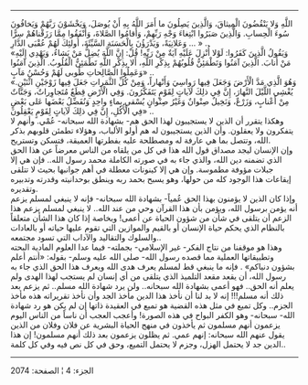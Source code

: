 ------------------------------------------------------------------------

اللَّهِ وَلا يَنْقُضُونَ الْمِيثاقَ، وَالَّذِينَ يَصِلُونَ ما أَمَرَ اللَّهُ بِهِ أَنْ يُوصَلَ، وَيَخْشَوْنَ
رَبَّهُمْ وَيَخافُونَ سُوءَ الْحِسابِ. وَالَّذِينَ صَبَرُوا ابْتِغاءَ وَجْهِ رَبِّهِمْ، وَأَقامُوا الصَّلاةَ،
وَأَنْفَقُوا مِمَّا رَزَقْناهُمْ سِرًّا وَعَلانِيَةً، وَيَدْرَؤُنَ بِالْحَسَنَةِ السَّيِّئَةَ، أُولئِكَ لَهُمْ عُقْبَى
الدَّارِ ... » ..  
«وَيَقُولُ الَّذِينَ كَفَرُوا: لَوْلا أُنْزِلَ عَلَيْهِ آيَةٌ مِنْ رَبِّهِ! قُلْ: إِنَّ اللَّهَ يُضِلُّ مَنْ يَشاءُ،
وَيَهْدِي إِلَيْهِ مَنْ أَنابَ. الَّذِينَ آمَنُوا وَتَطْمَئِنُّ قُلُوبُهُمْ بِذِكْرِ اللَّهِ، أَلا بِذِكْرِ اللَّهِ
تَطْمَئِنُّ الْقُلُوبُ. الَّذِينَ آمَنُوا وَعَمِلُوا الصَّالِحاتِ طُوبى لَهُمْ وَحُسْنُ مَآبٍ» ..  
«وَهُوَ الَّذِي مَدَّ الْأَرْضَ وَجَعَلَ فِيها رَواسِيَ وَأَنْهاراً، وَمِنْ كُلِّ الثَّمَراتِ جَعَلَ فِيها
زَوْجَيْنِ اثْنَيْنِ. يُغْشِي اللَّيْلَ النَّهارَ، إِنَّ فِي ذلِكَ لَآياتٍ لِقَوْمٍ يَتَفَكَّرُونَ. وَفِي الْأَرْضِ
قِطَعٌ مُتَجاوِراتٌ، وَجَنَّاتٌ مِنْ أَعْنابٍ، وَزَرْعٌ، وَنَخِيلٌ صِنْوانٌ وَغَيْرُ صِنْوانٍ يُسْقى بِماءٍ
واحِدٍ وَنُفَضِّلُ بَعْضَها عَلى بَعْضٍ فِي الْأُكُلِ، إِنَّ فِي ذلِكَ لَآياتٍ لِقَوْمٍ يَعْقِلُونَ» ..  
وهكذا يتقرر أن الذين لا يستجيبون لهذا الحق هم- بشهادة الله سبحانه- عُمْي.
وأنهم لا يتفكرون ولا يعقلون. وأن الذين يستجيبون له هم أولو الألباب،
وهؤلاء تطمئن قلوبهم بذكر الله، وتتصل بما هي عارفة له ومصطلحة عليه
بفطرتها العميقة، فتسكن وتستريح.  
وإن الإنسان ليجد مصداق قول الله هذا في كل من يلقاه من الناس معرضاً عن هذا
الحق الذي تضمنه دين الله، والذي جاء به في صورته الكاملة محمد رسول الله..
فإن هي إلا جبلات مؤوفة مطموسة. وإن هي إلا كينونات معطلة في أهم جوانبها
بحيث لا تتلقى إيقاعات هذا الوجود كله من حولها، وهو يسبح بحمد ربه وينطق
بوحدانيته وقدرته وتدبيره وتقديره.  
وإذا كان الذين لا يؤمنون بهذا الحق عُمياً- بشهادة الله سبحانه- فإنه لا
ينبغي لمسلم يزعم أنه يؤمن برسول الله، ويؤمن بأن هذا القرآن وحي من عند
الله.. لا ينبغي لمسلم يزعم هذا الزعم أن يتلقى في شأن من شؤون الحياة عن
أعمى! وبخاصة إذا كان هذا الشأن متعلقاً بالنظام الذي يحكم حياة الإنسان أو
بالقيم والموازين التي تقوم عليها حياته أو بالعادات والسلوك والتقاليد
والآداب التي تسود مجتمعه..  
وهذا هو موقفنا من نتاج الفكر- غير الإسلامي- بجملته- فيما عدا العلوم
المادية البحته وتطبيقاتها العملية مما قصده رسول الله- صلى الله عليه
وسلم- بقوله: «أنتم أعلم بشؤون دنياكم» . فإنه ما ينبغي قط لمسلم يعرف هدى
الله ويعرف هذا الحق الذي جاء به رسول الله، أن يقعد مقعد التلميذ الذي
يتلقى من أي إنسان لم يستجب لهذا الهدى ولم يعلم أنه الحق.. فهو أعمى
بشهادة الله سبحانه.. ولن يرد شهادة الله مسلم.. ثم يزعم بعد ذلك أنه
مسلم!!! إنه لا بد لنا أن نأخذ هذا الدين مأخذ الجد وأن نأخذ تقريراته هذه
مأخذ الجزم.. وكل تميع في مثل هذه القضية هو تميع في العقيدة ذاتها إن لم
يكن هو رد شهادة الله- سبحانه- وهو الكفر البواح في هذه الصورة! وأعجب
العجب أن ناساً من الناس اليوم يزعمون أنهم مسلمون ثم يأخذون في منهج الحياة
البشرية عن فلان وفلان من الذين يقول عنهم الله سبحانه: إنهم عمي. ثم يظلون
يزعمون بعد ذلك أنهم مسلمون! إن هذا الدين جد لا يحتمل الهزل، وجزم لا
يحتمل التميع، وحق في كل نص فيه وفي كل كلمة..

------------------------------------------------------------------------

الجزء: 4 ¦ الصفحة: 2074
